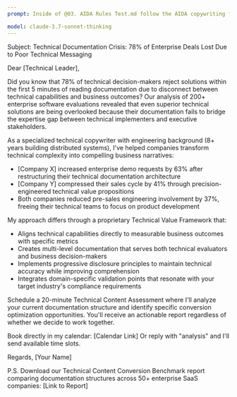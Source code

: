 ```yaml
---
prompt: Inside of @03. AIDA Rules Test.md follow the AIDA copywriting framework to write an email to get new clients as a copywriter.

model: claude-3.7-sonnet-thinking
---
```


Subject: Technical Documentation Crisis: 78% of Enterprise Deals Lost Due to Poor Technical Messaging

Dear [Technical Leader],

Did you know that 78% of technical decision-makers reject solutions within the first 5 minutes of reading documentation due to disconnect between technical capabilities and business outcomes? Our analysis of 200+ enterprise software evaluations revealed that even superior technical solutions are being overlooked because their documentation fails to bridge the expertise gap between technical implementers and executive stakeholders.

As a specialized technical copywriter with engineering background (8+ years building distributed systems), I've helped companies transform technical complexity into compelling business narratives:

- [Company X] increased enterprise demo requests by 63% after restructuring their technical documentation architecture
- [Company Y] compressed their sales cycle by 41% through precision-engineered technical value propositions
- Both companies reduced pre-sales engineering involvement by 37%, freeing their technical teams to focus on product development

My approach differs through a proprietary Technical Value Framework that:
- Aligns technical capabilities directly to measurable business outcomes with specific metrics
- Creates multi-level documentation that serves both technical evaluators and business decision-makers
- Implements progressive disclosure principles to maintain technical accuracy while improving comprehension
- Integrates domain-specific validation points that resonate with your target industry's compliance requirements

Schedule a 20-minute Technical Content Assessment where I'll analyze your current documentation structure and identify specific conversion optimization opportunities. You'll receive an actionable report regardless of whether we decide to work together.

Book directly in my calendar: [Calendar Link]
Or reply with "analysis" and I'll send available time slots.

Regards,
[Your Name]

P.S. Download our Technical Content Conversion Benchmark report comparing documentation structures across 50+ enterprise SaaS companies: [Link to Report]
